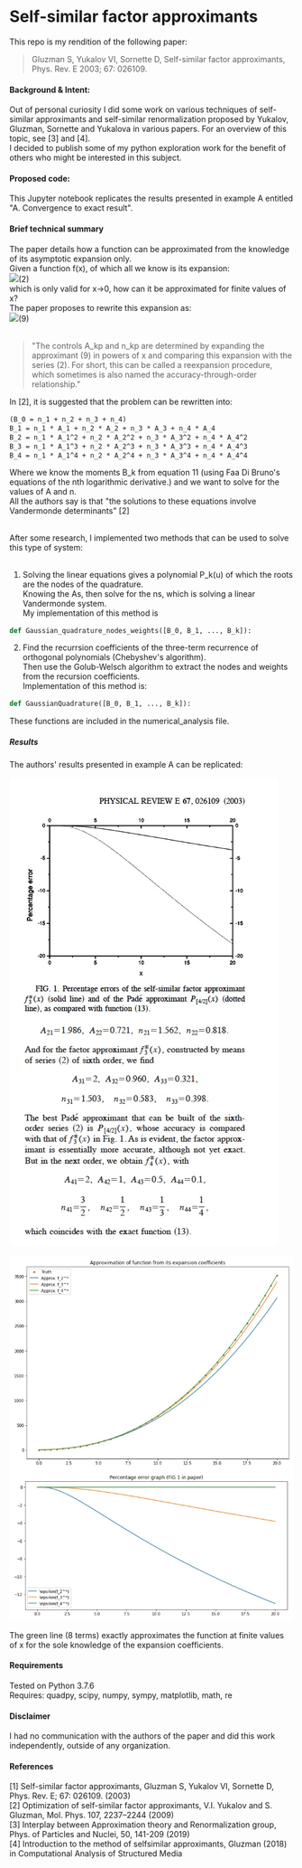 # Self-similar factor approximants

This repo is my rendition of the following paper:
> Gluzman S, Yukalov VI, Sornette D, Self-similar factor approximants, Phys. Rev. E 2003; 67: 026109.

#### Background & Intent:
Out of personal curiosity I did some work on various techniques of self-similar approximants and self-similar renormalization proposed by Yukalov, Gluzman, Sornette and Yukalova in various papers. For an overview of this topic, see [3] and [4].<br>
I decided to publish some of my python exploration work for the benefit of others who might be interested in this subject.

#### Proposed code:
This Jupyter notebook replicates the results presented in example A entitled "A. Convergence to exact result".

#### Brief technical summary
The paper details how a function can be approximated from the knowledge of its asymptotic expansion only.<br>
Given a function f(x), of which all we know is its expansion:<br>
<img src="https://latex.codecogs.com/svg.latex?\Large&space;f(x)=f_0\sum_{n=0}^{k}{a_n%20x^n}"/>(2)<br> 
which is only valid for x->0, how can it be approximated for finite values of x?<br>
The paper proposes to rewrite this expansion as:<br>
<img src="https://latex.codecogs.com/svg.latex?\Large&space;f_k^*(x)\approx%20f_0\prod_{p=1}^k{(1%20+A_{kp}x)^{n_{kp}}}" />(9)<br><br>

> "The controls A_kp and n_kp are determined by expanding the approximant (9) in powers of x and comparing this expansion with the series (2). For short, this can be called a reexpansion procedure, which sometimes is also named the accuracy-through-order relationship."

In [2], it is suggested that the problem can be rewritten into:<br> 

    (B_0 = n_1 + n_2 + n_3 + n_4)
    B_1 = n_1 * A_1 + n_2 * A_2 + n_3 * A_3 + n_4 * A_4
    B_2 = n_1 * A_1^2 + n_2 * A_2^2 + n_3 * A_3^2 + n_4 * A_4^2
    B_3 = n_1 * A_1^3 + n_2 * A_2^3 + n_3 * A_3^3 + n_4 * A_4^3 
    B_4 = n_1 * A_1^4 + n_2 * A_2^4 + n_3 * A_3^4 + n_4 * A_4^4
     
Where we know the moments B_k from equation 11 (using Faa Di Bruno's equations of the nth logarithmic derivative.) and we want to solve for the values of A and n.<br>
All the authors say is that "the solutions to these equations involve Vandermonde determinants" [2]<br><br>

After some research, I implemented two methods that can be used to solve this type of system:<br><br>
1. Solving the linear equations gives a polynomial P_k(u) of which the roots are the nodes of the quadrature.<br> 
Knowing the As, then solve for the ns, which is solving a linear Vandermonde system.<br> 
My implementation of this method is<br> 
```python
def Gaussian_quadrature_nodes_weights([B_0, B_1, ..., B_k]):
```

2. Find the recurrsion coefficients of the three-term recurrence of orthogonal polynomials (Chebyshev's algorithm).<br> 
Then use the Golub-Welsch algorithm to extract the nodes and weights from the recursion coefficients.<br> 
Implementation of this method is:<br> 
```python
def GaussianQuadrature([B_0, B_1, ..., B_k]):
```

These functions are included in the numerical_analysis file.


##### Results

The authors' results presented in example A can be replicated:<br>

![alt text](https://github.com/arjuhel/selfsimilar_factor_approximants/blob/main/ssfa_exampleA.jpeg?raw=true)

![alt text](https://github.com/arjuhel/selfsimilar_factor_approximants/blob/main/ssfa_replication.jpeg?raw=true)

The green line (8 terms) exactly approximates the function at finite values of x for the sole knowledge of the expansion coefficients.

#### Requirements
Tested on Python 3.7.6<br>
Requires: quadpy, scipy, numpy, sympy, matplotlib, math, re

#### Disclaimer
I had no communication with the authors of the paper and did this work independently, outside of any organization. 

#### References
[1] Self-similar factor approximants, Gluzman S, Yukalov VI, Sornette D, Phys. Rev. E; 67: 026109. (2003)<br>
[2] Optimization of self-similar factor approximants, V.I. Yukalov and S. Gluzman, Mol. Phys. 107, 2237–2244 (2009)<br>
[3] Interplay between Approximation theory and Renormalization group, Phys. of Particles and Nuclei, 50, 141-209 (2019)<br>
[4] Introduction to the method of selfsimilar approximants, Gluzman (2018) in Computational Analysis of Structured Media<br>

